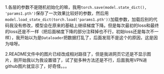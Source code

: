 1.各层的参数不是随机初始化的嘛，我用`torch.save(model.state_dict(), 'params1.pth')`保存了一次效果比较好的参数，然后用`model.load_state_dict(torch.load('params1.pth'))`加载参数，加载后别的代码我没有修改，模型会在原来的基础上继续梯度下降。但是每次最初的loss和最终的loss还是不一样（把后面梯度下降的部分注释掉也不行，初始loss还是每次不一样），我开始以为是`Dataloader`把数据打乱了，后面发现不是这个的原因，这是因为啥呀。

2.README文件中的图片已经改成相对路径了，但是我进网页它还是不显示图片，刚开始我以为我设置错了，试了挺多种方法还是不行，后面我用VPN进github图片就显示了，好奇怪。。。